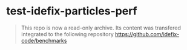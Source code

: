 # test-idefix-particles-perf

> This repo is now a read-only archive. Its content was transfered integrated to the
> following repository https://github.com/idefix-code/benchmarks
